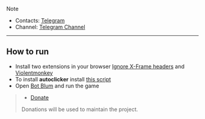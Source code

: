 > [!NOTE]
> - Contacts: [Telegram](https://t.me/theonlyziad)
> - Channel: [Telegram Channel](https://t.me/zeedtek)
---
## How to run  
- Install two extensions in your browser [Ignore X-Frame headers](https://chromewebstore.google.com/detail/ignore-x-frame-headers/gleekbfjekiniecknbkamfmkohkpodhe) and [Violentmonkey](https://chromewebstore.google.com/detail/violentmonkey/jinjaccalgkegednnccohejagnlnfdag?hl=be)
- To install **autoclicker** install [this script](https://github.com/zeedtek/BL/raw/refs/heads/main/blum-autoclicker.user.js)
- Open [Bot Blum](https://web.telegram.org/k/#?tgaddr=tg%3A%2F%2Fresolve%3Fdomain%3DBlumCryptoBot%26appname%3Dapp%26startapp%3Dref_pBB2H89rKE) and run the game

> 
> - [Donate](https://t.me/theonlyziad/)
> 
> Donations will be used to maintain the project.

